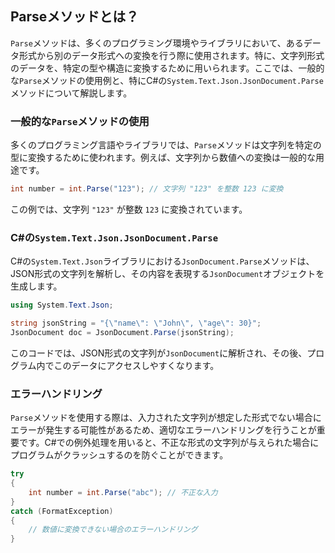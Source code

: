 ## Parseメソッドとは？
`Parse`メソッドは、多くのプログラミング環境やライブラリにおいて、あるデータ形式から別のデータ形式への変換を行う際に使用されます。特に、文字列形式のデータを、特定の型や構造に変換するために用いられます。ここでは、一般的な`Parse`メソッドの使用例と、特にC#の`System.Text.Json.JsonDocument.Parse`メソッドについて解説します。

### 一般的な`Parse`メソッドの使用

多くのプログラミング言語やライブラリでは、`Parse`メソッドは文字列を特定の型に変換するために使われます。例えば、文字列から数値への変換は一般的な用途です。

```csharp
int number = int.Parse("123"); // 文字列 "123" を整数 123 に変換
```

この例では、文字列 `"123"` が整数 `123` に変換されています。

### C#の`System.Text.Json.JsonDocument.Parse`

C#の`System.Text.Json`ライブラリにおける`JsonDocument.Parse`メソッドは、JSON形式の文字列を解析し、その内容を表現する`JsonDocument`オブジェクトを生成します。

```csharp
using System.Text.Json;

string jsonString = "{\"name\": \"John\", \"age\": 30}";
JsonDocument doc = JsonDocument.Parse(jsonString);
```

このコードでは、JSON形式の文字列が`JsonDocument`に解析され、その後、プログラム内でこのデータにアクセスしやすくなります。

### エラーハンドリング

`Parse`メソッドを使用する際は、入力された文字列が想定した形式でない場合にエラーが発生する可能性があるため、適切なエラーハンドリングを行うことが重要です。C#での例外処理を用いると、不正な形式の文字列が与えられた場合にプログラムがクラッシュするのを防ぐことができます。

```csharp
try
{
    int number = int.Parse("abc"); // 不正な入力
}
catch (FormatException)
{
    // 数値に変換できない場合のエラーハンドリング
}
```
